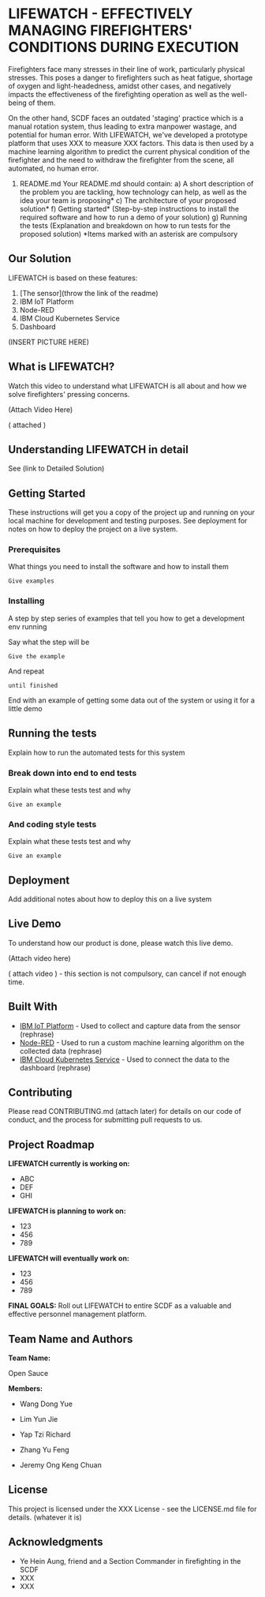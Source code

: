 # LIFEWATCH - EFFECTIVELY MANAGING FIREFIGHTERS' CONDITIONS DURING EXECUTION

Firefighters face many stresses in their line of work, particularly physical stresses. This poses a danger to firefighters such as heat fatigue, shortage of oxygen and light-headedness, amidst other cases, and negatively impacts the effectiveness of the firefighting operation as well as the well-being of them. 

On the other hand, SCDF faces an outdated 'staging' practice which is a manual rotation system, thus leading to extra manpower wastage, and potential for human error. With LIFEWATCH, we've developed a prototype platform that uses XXX to measure XXX factors. This data is then used by a machine learning algorithm to predict the current physical condition of the firefighter and the need to withdraw the firefighter from the scene, all automated, no human error.

 

1. README.md
    Your README.md should contain:
    a) A short description of the problem you are tackling, how technology can help, as well as the idea your team is proposing*
    c) The architecture of your proposed solution*
    f) Getting started* (Step-by-step instructions to install the required software and how to run a demo of your solution)
    g) Running the tests (Explanation and breakdown on how to run tests for the proposed solution)
    *Items marked with an asterisk are compulsory



## Our Solution

LIFEWATCH is based on these features:

1. [The sensor](throw the link of the readme)
2. IBM IoT Platform
3. Node-RED
4. IBM Cloud Kubernetes Service
5. Dashboard

(INSERT PICTURE HERE)



## What is LIFEWATCH?

Watch this video to understand what LIFEWATCH is all about and how we solve firefighters' pressing concerns. 

(Attach Video Here)

( attached )



## Understanding LIFEWATCH in detail

See (link to Detailed Solution)



## Getting Started

These instructions will get you a copy of the project up and running on your local machine for development and testing purposes. See deployment for notes on how to deploy the project on a live system.



### Prerequisites

What things you need to install the software and how to install them

```
Give examples
```

### Installing

A step by step series of examples that tell you how to get a development env running

Say what the step will be

```
Give the example
```

And repeat

```
until finished
```

End with an example of getting some data out of the system or using it for a little demo

## Running the tests

Explain how to run the automated tests for this system

### Break down into end to end tests

Explain what these tests test and why

```
Give an example
```

### And coding style tests

Explain what these tests test and why

```
Give an example
```

## Deployment

Add additional notes about how to deploy this on a live system



## Live Demo

To understand how our product is done, please watch this live demo.

(Attach video here)

( attach video ) - this section is not compulsory, can cancel if not enough time.



## Built With

- [IBM IoT Platform](https://www.ibm.com/internet-of-things/solutions/iot-platform/watson-iot-platform) - Used to collect and capture data from the sensor (rephrase)
- [Node-RED](https://nodered.org/) - Used to run a custom machine learning algorithm on the collected data (rephrase)
- [IBM Cloud Kubernetes Service](https://www.ibm.com/cloud/container-service/) - Used to connect the data to the dashboard (rephrase)



## Contributing

Please read CONTRIBUTING.md (attach later) for details on our code of conduct, and the process for submitting pull requests to us.



## Project Roadmap

**LIFEWATCH currently is working on:**

- ABC
- DEF
- GHI

**LIFEWATCH is planning to work on:**

- 123
- 456
- 789

**LIFEWATCH will eventually work on:**

- 123
- 456
- 789

**FINAL GOALS:** Roll out LIFEWATCH to entire SCDF as a valuable and effective personnel management platform.



## Team Name and Authors

**Team Name:** 

Open Sauce

**Members:**

* Wang Dong Yue

* Lim Yun Jie

* Yap Tzi Richard

* Zhang Yu Feng

* Jeremy Ong Keng Chuan

  

## License

This project is licensed under the XXX License - see the LICENSE.md file for details. (whatever it is)



## Acknowledgments

* Ye Hein Aung, friend and a Section Commander in firefighting in the SCDF
* XXX
* XXX

